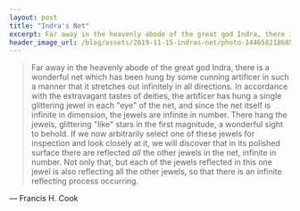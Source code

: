 ```yaml
---
layout: post
title: "Indra's Net"
excerpt: Far away in the heavenly abode of the great god Indra, there is a wonderful net which has been hung by some cunning artificer in such a manner that it stretches out infinitely in all directions.
header_image_url: /blog/assets/2019-11-15-indras-net/photo-1446582186851-3fe172f6acb9.jpeg
---
```


> Far away in the heavenly abode of the great god Indra, there is a wonderful net which has been hung by some cunning artificer in such a manner that it stretches out infinitely in all directions. In accordance with the extravagant tastes of deities, the artificer has hung a single glittering jewel in each "eye" of the net, and since the net itself is infinite in dimension, the jewels are infinite in number. There hang the jewels, glittering "like" stars in the first magnitude, a wonderful sight to behold. If we now arbitrarily select one of these jewels for inspection and look closely at it, we will discover that in its polished surface there are reflected *all* the other jewels in the net, infinite in number. Not only that, but each of the jewels reflected in this one jewel is also reflecting all the other jewels, so that there is an infinite reflecting process occurring.

&mdash; Francis H. Cook

